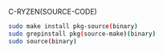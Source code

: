 C-RYZEN(SOURCE-CODE)

```bash
sudo make install pkg-source(binary)
sudo grepinstall pkg(source-make)(binary)
sudo source(binary)
